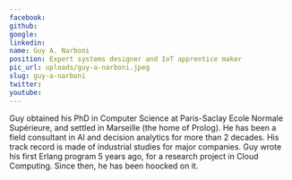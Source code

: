 ```yaml
---
facebook: 
github: 
google: 
linkedin: 
name: Guy A. Narboni
position: Expert systems designer and IoT apprentice maker
pic_url: uploads/guy-a-narboni.jpeg
slug: guy-a-narboni
twitter: 
youtube: 
---
```

<p>Guy obtained his PhD in Computer Science at Paris-Saclay Ecole Normale Sup&eacute;rieure, and settled in Marseille (the home of Prolog). He has been a field consultant in AI and decision analytics for more than 2 decades. His track record is made of industrial studies for major companies. Guy wrote his first Erlang program 5 years ago, for a research project in Cloud Computing. Since then, he has been hoocked on it.</p>
